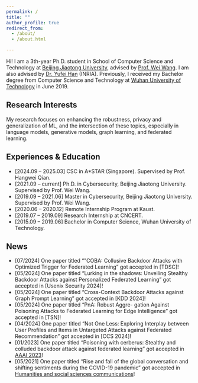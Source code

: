 ```yaml
---
permalink: /
title: ""
author_profile: true
redirect_from: 
  - /about/
  - /about.html

---
```


Hi! I am a 3th-year Ph.D. student in School of Computer Science and Technology at [Beijing Jiaotong University](https://scit.bjtu.edu.cn/), advised by [Prof. Wei Wang](http://faculty.bjtu.edu.cn/8493/). I am also advised by [Dr. Yufei Han](https://scholar.google.com/citations?user=xdCvBg0AAAAJ&hl=en) (INRIA). Previously, I received my Bachelor degree from  Computer Science and Technology at [Wuhan University of Technology](https://www.whut.edu.cn/) in June 2019. 

## Research Interests

My research focuses on enhancing the robustness, privacy and generalization of ML, and the intersection of these topics, especially in language models, generative models, graph learning, and federated learning.


## Experiences & Education 

- [2024.09 – 2025.03] CSC in A*STAR (Singapore). Supervised by Prof. Hangwei Qian.
- [2021.09 – current] Ph.D. in Cybersecurity, Beijing Jiaotong University. Supervised by Prof. Wei Wang.
- [2019.09 – 2021.06] Master in Cybersecurity, Beijing Jiaotong University. Supervised by Prof. Wei Wang.
- [2020.06 – 2020.12] Remote Internship Program at Kaust.
- [2019.07 – 2019.09] Research Internship at CNCERT.
- [2015.09 – 2019.06] Bachelor in Computer Science, Wuhan University of Technology. 

## News
- [07/2024] One paper titled “"COBA: Collusive Backdoor Attacks with Optimized Trigger for Federated Learning” got accepted in [TDSC]!
- [05/2024] One paper titled “Lurking in the shadows: Unveiling Stealthy Backdoor Attacks against Personalized Federated Learning” got accepted in [Usenix Security 2024]!
- [05/2024] One paper titled “Cross-Context Backdoor Attacks against Graph Prompt Learning” got accepted in [KDD 2024]!
- [05/2024] One paper titled “PnA: Robust Aggre- gation Against Poisoning Attacks to Federated Learning for Edge Intelligence” got accepted in [TSN]!
- [04/2024] One paper titled “Not One Less: Exploring Interplay between User Profiles and Items in Untargeted Attacks against Federated Recommendation” got accepted in [CCS 2024]!
- [01/2023] One paper titled “Poisoning with cerberus: Stealthy and colluded backdoor attack against federated learning” got accepted in [AAAI 2023](https://ojs.aaai.org/index.php/AAAI/article/view/26083)!
- [05/2021] One paper titled “Rise and fall of the global conversation and shifting sentiments during the COVID-19 pandemic” got accepted in [Humanities and social sciences communications](https://www.nature.com/articles/s41599-021-00798-7)!

